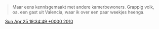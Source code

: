 > Maar eens kennisgemaakt met andere kamerbewoners\. Grappig volk, oa\. een gast uit Valencia, waar ik over een paar weekjes heenga\.

<img src="../../media/tweet.ico" width="12" /> [Sun Apr 25 19:34:49 +0000 2010](https://twitter.com/DromerDenker/status/12838672668)
